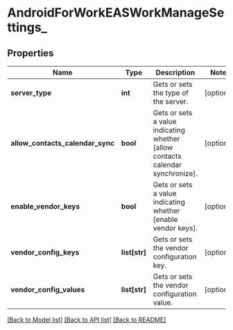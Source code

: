# AndroidForWorkEASWorkManageSettings_

## Properties
Name | Type | Description | Notes
------------ | ------------- | ------------- | -------------
**server_type** | **int** | Gets or sets the type of the server. | [optional] 
**allow_contacts_calendar_sync** | **bool** | Gets or sets a value indicating whether [allow contacts calendar synchronize]. | [optional] 
**enable_vendor_keys** | **bool** | Gets or sets a value indicating whether [enable vendor keys]. | [optional] 
**vendor_config_keys** | **list[str]** | Gets or sets the vendor configuration key. | [optional] 
**vendor_config_values** | **list[str]** | Gets or sets the vendor configuration value. | [optional] 

[[Back to Model list]](../README.md#documentation-for-models) [[Back to API list]](../README.md#documentation-for-api-endpoints) [[Back to README]](../README.md)


